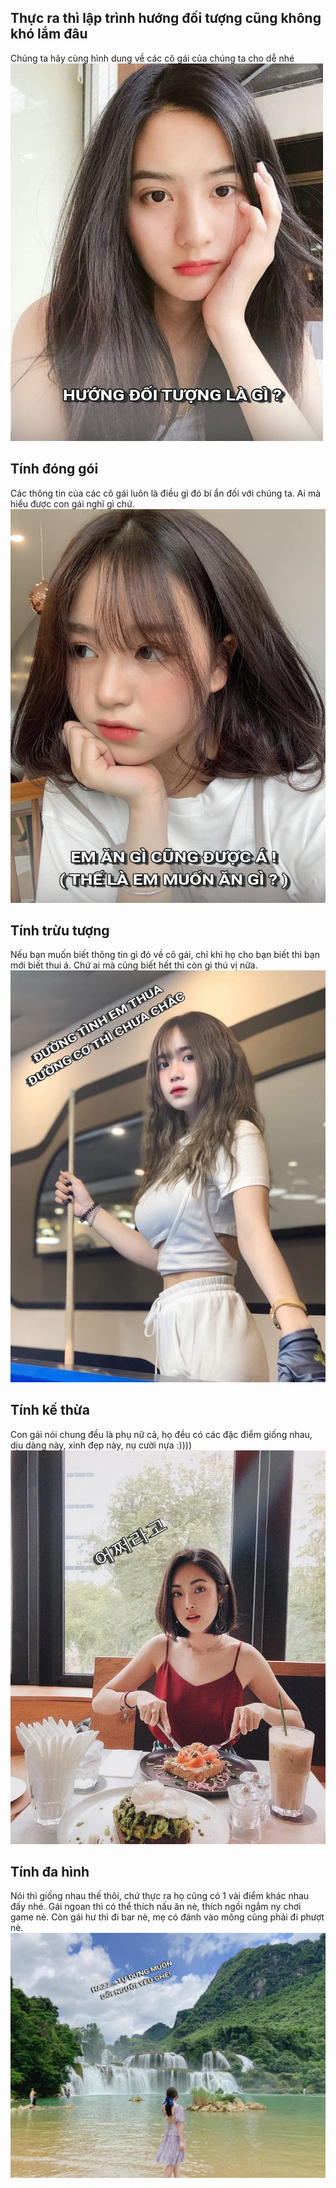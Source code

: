 ## Thực ra thì lập trình hướng đối tượng cũng không khó lắm đâu
Chúng ta hãy cùng hình dung về các cô gái của chúng ta cho dễ nhé
![hướng đối tượng](images/huongdoituong.png)
## Tính đóng gói
Các thông tin của các cô gái luôn là điều gì đó bí ẩn đối với chúng ta. Ai mà hiểu được con gái nghĩ gì chứ.
![tính đóng gói](images/tinhdonggoi.png)
## Tính trừu tượng
Nếu bạn muốn biết thông tin gì đó về cô gái, chỉ khi họ cho bạn biết thì bạn mới biết thui á. Chứ ai mà cũng biết hết thì còn gì thú vị nữa.
![tính trừu tượng](images/tinhtruutuong.png)
## Tính kế thừa
Con gái nói chung đều là phụ nữ cả, họ đều có các đặc điểm giống nhau, dịu dàng này, xinh đẹp này, nụ cười nựa :))))
![tính kế thừa](images/tinhkethua.png)
## Tính đa hình
Nói thì giống nhau thế thôi, chứ thực ra họ cũng có 1 vài điểm khác nhau đấy nhé. Gái ngoan thì có thể thích nấu ăn nè, thích ngồi ngắm ny chơi game nè. Còn gái hư thì đi bar nè, mẹ có đánh vào mông cũng phải đi phượt nè.
![tính đa hình](images/tinhdahinh.png)